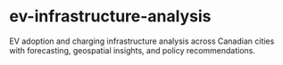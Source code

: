 # ev-infrastructure-analysis
EV adoption and charging infrastructure analysis across Canadian cities with forecasting, geospatial insights, and policy recommendations.
